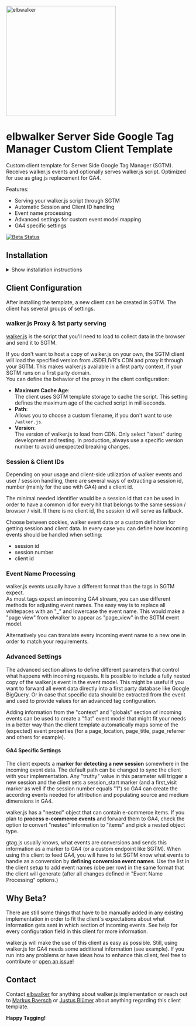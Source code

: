 <p align="left">
  <a href="https://elbwalker.com">
    <img title="elbwalker" src='https://www.elbwalker.com/elbwalker.png' width="300px"/>
  </a>
</p>

# elbwalker Server Side Google Tag Manager Custom Client Template
Custom client template for Server Side Google Tag Manager (SGTM).  
Receives walker.js events and optionally serves walker.js script. Optimized for use as gtag.js replacement for GA4.  

Features:

* Serving your walker.js script through SGTM
* Automatic Session and Client ID handling
* Event name processing
* Advanced settings for custom event model mapping
* GA4 specific settings

[![Beta Status](https://img.shields.io/badge/Status-Beta-yellow.svg)](https://shields.io/)

## Installation

<details>
<summary>Show installation instructions</summary>
This template is not yet available in SGTM's Community Gallery due to currently long review times. Instead, you can install it manually by following these steps:

1. Download this repository by clicking the green "Code" button and selecting "Download ZIP".  
    <a href="https://user-images.githubusercontent.com/6085647/206726857-7cbcce43-6ebc-4249-a593-14e87e044a72.png">
        <img title="elbwalker" src='https://user-images.githubusercontent.com/6085647/206726857-7cbcce43-6ebc-4249-a593-14e87e044a72.png' width="300px"/>
    </a>
2. Unzip the downloaded file.
3. In the SGTM UI, click the *Templates* menu item and in the *Client Templates* section click *New*.
4. Click the "Import" button in the context menu and select the `template.tpl` file from the unzipped folder.
    <a href="https://user-images.githubusercontent.com/6085647/206726854-62f5f083-fb3d-4b4c-9fec-29d0cbc11e0f.png">
        <img title="elbwalker" src='https://user-images.githubusercontent.com/6085647/206726854-62f5f083-fb3d-4b4c-9fec-29d0cbc11e0f.png' width="300px"/>
    </a>
</details>

## Client Configuration
After installing the template, a new client can be created in SGTM. The client has several groups of settings.

### walker.js Proxy & 1st party serving
[walker.js](https://github.com/elbwalker/walker.js) is the script that you'll need to load to collect data in the browser and send it to SGTM.  

If you don't want to host a copy of walker.js on your own, the SGTM client will load the specified version from JSDELIVR's CDN and proxy it through your SGTM. This makes walker.js available in a first party context, if your SGTM runs on a first party domain.  
You can define the behavior of the proxy in the client configuration:

* **Maximum Cache Age**:  
The client uses SGTM template storage to cache the script. This setting defines the maximum age of the cached script in milliseconds.
* **Path**:  
Allows you to choose a custom filename, if you don't want to use `/walker.js`.
* **Version**:  
The version of walker.js to load from CDN. Only select "latest" during development and testing. In production, always use a specific version number to avoid unexpected breaking changes.

### Session & Client IDs
Depending on your usage and client-side utilization of walker events and user / session handling, there are several ways of extracting a session id, number (mainly for the use with GA4) and a client id. 

The minimal needed identifier would be a session id that can be used in order to have a common id for every hit that belongs to the same session / browser / visit. If there is no client id, the session id will serve as fallback. 

Choose between cookies, walker event data or a custom definition for getting session and client data. In every case you can define how incoming events should be handled when setting:

- session id
- session number
- client id

### Event Name Processing
walker.js events usually have a different format than the tags in SGTM expect.  
As most tags expect an incoming GA4 stream, you can use different methods for adjusting event names. The easy way is to replace all whitepaces with an "_" and lowercase the event name. This would make a "page view" from elwalker to appear as "page_view" in the SGTM event model. 

Alternatively you can translate every incoming event name to a new one in order to match your requirements. 

### Advanced Settings
The advanced section allows to define different parameters that control what happens with incoming requests. It is possible to include a fully nested copy of the walker.js event in the event model. This might be useful if you want to forward all event data directly into a first party database like Google BigQuery. Or in case that specific data should be extracted from the event and used to provide values for an advanced tag configuration.

Adding information from the "context" and "globals" section of incoming events can be used to create a "flat" event model that might fit your needs in a better way than the client template automatically maps some of the (expected) event properties (for a page_location, page_title, page_referrer and others for example).

#### GA4 Specific Settings
The client expects a **marker for detecting a new session** somewhere in the incoming event data. The default path can be changed to sync the client with your implementation. Any "truthy" value in this parameter will trigger a new session and the client sets a session_start marker (and a first_visit marker as well if the session number equals "1") so GA4 can create the according events needed for attribution and populating source and medium dimensions in GA4.   

walker.js has a "nested" object that can contain e-commerce items. If you plan to **process e-commerce events** and forward them to GA4, check the option to convert "nested" information to "items" and pick a nested object type.

gtag.js usually knows, what events are conversions and sends this information as a marker to GA4 (or a custom endpoint like SGTM). When using this client to feed GA4, you will have to let SGTM know what events to handle as a conversion by **defining conversion event names**. Use the list in the client setup to add event names (obe per row) in the same format that the client will generate (after all changes defined in "Event Name Processing" options.)  

## Why Beta?
There are still some things that have to be manually added in any existing implementation in order to fit the client`s expectations about what information gets sent in which section of incoming events. See help for every configuration field in this client for more information. 

walker.js will make the use of this client as easy as possible. Still, using walker.js for GA4 needs some additional information (see example). If you run into any problems or have ideas how to enhance this client, feel free to contribute or [open an issue](https://github.com/elbwalker/sgtm-client-template/issues/new)!

## Contact
Contact [elbwalker](https://www.elbwalker.com/) for anything about walker.js implementation or reach out to [Markus Baersch](https://github.com/mbaersch) or [Justus Blümer](https://github.com/justusbluemer) about anything regarding this client template. 

**Happy Tagging!**
